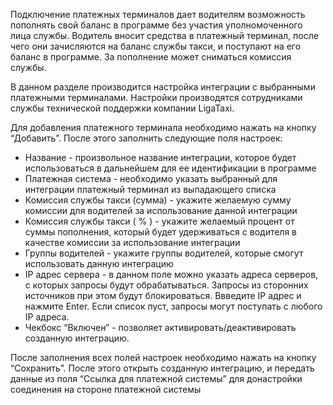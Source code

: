 Подключение платежных терминалов дает водителям возможность пополнять свой баланс в программе без участия уполномоченного лица службы. Водитель вносит средства в платежный терминал, после чего они зачисляются на баланс службы такси, и поступают на его баланс в программе. За пополнение может сниматься комиссия службы.

В данном разделе производится настройка интеграции с выбранными платежными терминалами. Настройки производятся сотрудниками службы технической поддержки компании LigaTaxi.

Для добавления платежного терминала необходимо нажать на кнопку “Добавить”. После этого заполнить следующие поля настроек:

* Название - произвольное название интеграции, которое будет использоваться в дальнейшем для ее идентификации в программе
* Платежная система - необходимо указать выбранный для интеграции платежный терминал из выпадающего списка
* Комиссия службы такси (сумма) - укажите желаемую сумму комиссии для водителей за использование данной интеграции
* Комиссия службы такси ( % ) - укажите желаемый процент от суммы пополнения, который будет удерживаться с водителя в качестве комиссии за использование интеграции
* Группы водителей - укажите группы водителей, которые смогут использовать данную интеграцию
* IP адрес сервера - в данном поле можно указать адреса серверов, с которых запросы будут обрабатываться. Запросы из сторонних источников при этом будут блокироваться. Ввведите IP адрес и нажмите Enter. Если список пуст, запросы могут поступать с любого IP адреса.
* Чекбокс “Включен” - позволяет активировать/деактивировать созданную интеграцию.

После заполнения всех полей настроек необходимо нажать на кнопку “Сохранить”. После этого открыть созданную интеграцию, и передать данные из поля “Ссылка для платежной системы” для донастройки соединения на стороне платежной системы
